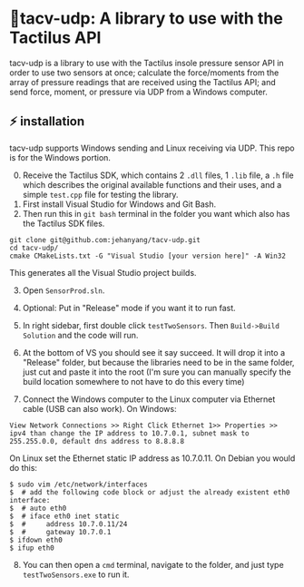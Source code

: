 # :walking:tacv-udp: A library to use with the Tactilus API 

tacv-udp is a library to use with the Tactilus insole pressure sensor API in order to use two sensors at once; calculate the force/moments from the array of pressure readings that are received using the Tactilus API; and send force, moment, or pressure via UDP from a Windows computer.

## :zap: installation
tacv-udp supports Windows sending and Linux receiving via UDP. This repo is for the Windows portion. 

0. Receive the Tactilus SDK, which contains 2 `.dll` files, 1 `.lib` file, a `.h` file which describes the original available functions and their uses, and a simple `test.cpp` file for testing the library. 
1. First install Visual Studio for Windows and Git Bash. 
2. Then run this in `git bash` terminal in the folder you want which also has the Tactilus SDK files. 
```
git clone git@github.com:jehanyang/tacv-udp.git
cd tacv-udp/
cmake CMakeLists.txt -G "Visual Studio [your version here]" -A Win32
```
This generates all the Visual Studio project builds.

3. Open `SensorProd.sln`. 

4. Optional: Put in "Release" mode if you want it to run fast.

5. In right sidebar, first double click `testTwoSensors`. Then `Build->Build Solution` and the code will run.

6. At the bottom of VS you should see it say succeed. It will drop it into a "Release" folder, but because the libraries need to be in the same folder, just cut and paste it into the root (I'm sure you can manually specify the build location somewhere to not have to do this every time)

7. Connect the Windows computer to the Linux computer via Ethernet cable (USB can also work). On Windows: 

`View Network Connections >> Right Click Ethernet 1>> Properties >> ipv4 than change the IP address to 10.7.0.1, subnet mask to 255.255.0.0, default dns address to 8.8.8.8`

On Linux set the Ethernet static IP address as 10.7.0.11. On Debian you would do this:
```
$ sudo vim /etc/network/interfaces
$  # add the following code block or adjust the already existent eth0 interface:
$  # auto eth0
$  # iface eth0 inet static
$  #     address 10.7.0.11/24
$  #     gateway 10.7.0.1
$ ifdown eth0
$ ifup eth0
```

8. You can then open a `cmd` terminal, navigate to the folder, and just type `testTwoSensors.exe` to run it.
